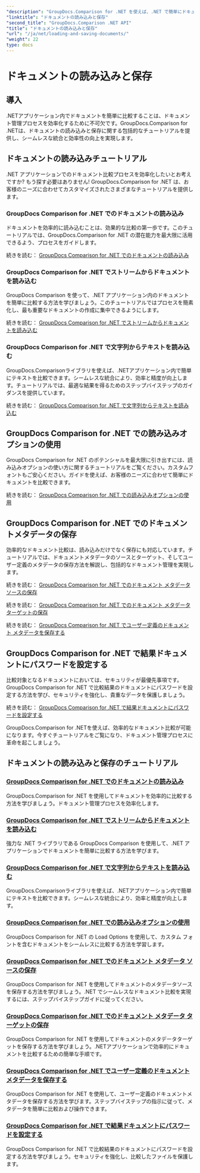 ```yaml
---
"description": "GroupDocs.Comparison for .NET を使えば、.NET で簡単にドキュメントを比較できます。読み込み、保存、読み込みオプションの活用方法を学び、効率的なドキュメント管理を実現しましょう。"
"linktitle": "ドキュメントの読み込みと保存"
"second_title": "GroupDocs.Comparison .NET API"
"title": "ドキュメントの読み込みと保存"
"url": "/ja/net/loading-and-saving-documents/"
"weight": 22
type: docs
---
```

# ドキュメントの読み込みと保存

## 導入

.NETアプリケーション内でドキュメントを簡単に比較することは、ドキュメント管理プロセスを効率化するために不可欠です。GroupDocs.Comparison for .NETは、ドキュメントの読み込みと保存に関する包括的なチュートリアルを提供し、シームレスな統合と効率性の向上を実現します。

## ドキュメントの読み込みチュートリアル

.NET アプリケーションでのドキュメント比較プロセスを効率化したいとお考えですか? もう探す必要はありません! GroupDocs.Comparison for .NET は、お客様のニーズに合わせてカスタマイズされたさまざまなチュートリアルを提供します。

### GroupDocs Comparison for .NET でのドキュメントの読み込み

ドキュメントを効率的に読み込むことは、効果的な比較の第一歩です。このチュートリアルでは、GroupDocs.Comparison for .NET の潜在能力を最大限に活用できるよう、プロセスをガイドします。

続きを読む： [GroupDocs Comparison for .NET でのドキュメントの読み込み](./loading-documents/)

### GroupDocs Comparison for .NET でストリームからドキュメントを読み込む

GroupDocs Comparison を使って、.NET アプリケーション内のドキュメントを簡単に比較する方法を学びましょう。このチュートリアルではプロセスを簡素化し、最も重要なドキュメントの作成に集中できるようにします。

続きを読む： [GroupDocs Comparison for .NET でストリームからドキュメントを読み込む](./loading-documents-from-stream/)

### GroupDocs Comparison for .NET で文字列からテキストを読み込む

GroupDocs.Comparisonライブラリを使えば、.NETアプリケーション内で簡単にテキストを比較できます。シームレスな統合により、効率と精度が向上します。チュートリアルでは、最適な結果を得るためのステップバイステップのガイダンスを提供しています。

続きを読む： [GroupDocs Comparison for .NET で文字列からテキストを読み込む](./loading-text-from-string/)

## GroupDocs Comparison for .NET での読み込みオプションの使用

GroupDocs Comparison for .NET のポテンシャルを最大限に引き出すには、読み込みオプションの使い方に関するチュートリアルをご覧ください。カスタムフォントもご安心ください。ガイドを使えば、お客様のニーズに合わせて簡単にドキュメントを比較できます。

続きを読む： [GroupDocs Comparison for .NET での読み込みオプションの使用](./using-load-options/)

## GroupDocs Comparison for .NET でのドキュメントメタデータの保存

効率的なドキュメント比較は、読み込みだけでなく保存にも対応しています。チュートリアルでは、ドキュメントメタデータのソースとターゲット、そしてユーザー定義のメタデータの保存方法を解説し、包括的なドキュメント管理を実現します。

続きを読む： [GroupDocs Comparison for .NET でのドキュメント メタデータ ソースの保存](./saving-documents-metadata-source/)

続きを読む： [GroupDocs Comparison for .NET でのドキュメント メタデータ ターゲットの保存](./saving-documents-metadata-target/)

続きを読む： [GroupDocs Comparison for .NET でユーザー定義のドキュメント メタデータを保存する](./saving-user-defined-document-metadata/)

## GroupDocs Comparison for .NET で結果ドキュメントにパスワードを設定する

比較対象となるドキュメントにおいては、セキュリティが最優先事項です。GroupDocs Comparison for .NET で比較結果のドキュメントにパスワードを設定する方法を学び、セキュリティを強化し、貴重なデータを保護しましょう。

続きを読む： [GroupDocs Comparison for .NET で結果ドキュメントにパスワードを設定する](./setting-password-for-resultant-document/)

GroupDocs.Comparison for .NETを使えば、効率的なドキュメント比較が可能になります。今すぐチュートリアルをご覧になり、ドキュメント管理プロセスに革命を起こしましょう。
## ドキュメントの読み込みと保存のチュートリアル
### [GroupDocs Comparison for .NET でのドキュメントの読み込み](./loading-documents/)
GroupDocs.Comparison for .NET を使用してドキュメントを効率的に比較する方法を学びましょう。ドキュメント管理プロセスを効率化します。
### [GroupDocs Comparison for .NET でストリームからドキュメントを読み込む](./loading-documents-from-stream/)
強力な .NET ライブラリである GroupDocs Comparison を使用して、.NET アプリケーションでドキュメントを簡単に比較する方法を学びます。
### [GroupDocs Comparison for .NET で文字列からテキストを読み込む](./loading-text-from-string/)
GroupDocs.Comparisonライブラリを使えば、.NETアプリケーション内で簡単にテキストを比較できます。シームレスな統合により、効率と精度が向上します。
### [GroupDocs Comparison for .NET での読み込みオプションの使用](./using-load-options/)
GroupDocs Comparison for .NET の Load Options を使用して、カスタム フォントを含むドキュメントをシームレスに比較する方法を学習します。
### [GroupDocs Comparison for .NET でのドキュメント メタデータ ソースの保存](./saving-documents-metadata-source/)
GroupDocs Comparison for .NET を使用してドキュメントのメタデータソースを保存する方法を学びましょう。.NET でシームレスなドキュメント比較を実現するには、ステップバイステップガイドに従ってください。
### [GroupDocs Comparison for .NET でのドキュメント メタデータ ターゲットの保存](./saving-documents-metadata-target/)
GroupDocs Comparison for .NET を使用してドキュメントのメタデータターゲットを保存する方法を学びましょう。.NETアプリケーションで効率的にドキュメントを比較するための簡単な手順です。
### [GroupDocs Comparison for .NET でユーザー定義のドキュメント メタデータを保存する](./saving-user-defined-document-metadata/)
GroupDocs Comparison for .NET を使用して、ユーザー定義のドキュメントメタデータを保存する方法を学びます。ステップバイステップの指示に従って、メタデータを簡単に比較および操作できます。
### [GroupDocs Comparison for .NET で結果ドキュメントにパスワードを設定する](./setting-password-for-resultant-document/)
GroupDocs Comparison for .NET で比較結果のドキュメントにパスワードを設定する方法を学びましょう。セキュリティを強化し、比較したファイルを保護します。